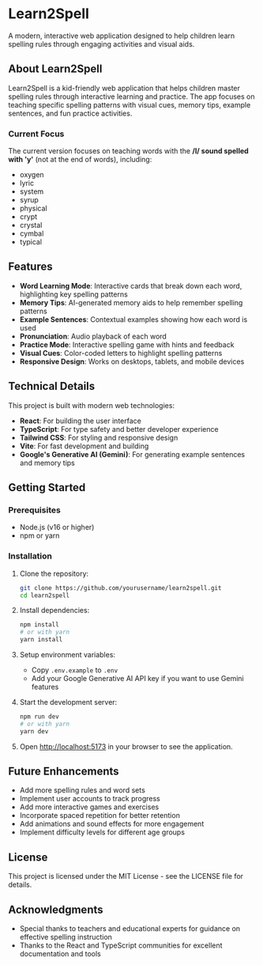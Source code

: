 # Learn2Spell

A modern, interactive web application designed to help children learn spelling rules through engaging activities and visual aids.

## About Learn2Spell

Learn2Spell is a kid-friendly web application that helps children master spelling rules through interactive learning and practice. The app focuses on teaching specific spelling patterns with visual cues, memory tips, example sentences, and fun practice activities.

### Current Focus

The current version focuses on teaching words with the **/I/ sound spelled with 'y'** (not at the end of words), including:

- oxygen
- lyric
- system
- syrup
- physical
- crypt
- crystal
- cymbal
- typical

## Features

- **Word Learning Mode**: Interactive cards that break down each word, highlighting key spelling patterns
- **Memory Tips**: AI-generated memory aids to help remember spelling patterns
- **Example Sentences**: Contextual examples showing how each word is used
- **Pronunciation**: Audio playback of each word
- **Practice Mode**: Interactive spelling game with hints and feedback
- **Visual Cues**: Color-coded letters to highlight spelling patterns
- **Responsive Design**: Works on desktops, tablets, and mobile devices

## Technical Details

This project is built with modern web technologies:

- **React**: For building the user interface
- **TypeScript**: For type safety and better developer experience
- **Tailwind CSS**: For styling and responsive design
- **Vite**: For fast development and building
- **Google's Generative AI (Gemini)**: For generating example sentences and memory tips

## Getting Started

### Prerequisites

- Node.js (v16 or higher)
- npm or yarn

### Installation

1. Clone the repository:
   ```bash
   git clone https://github.com/yourusername/learn2spell.git
   cd learn2spell
   ```

2. Install dependencies:
   ```bash
   npm install
   # or with yarn
   yarn install
   ```

3. Setup environment variables:
   - Copy `.env.example` to `.env`
   - Add your Google Generative AI API key if you want to use Gemini features

4. Start the development server:
   ```bash
   npm run dev
   # or with yarn
   yarn dev
   ```

5. Open [http://localhost:5173](http://localhost:5173) in your browser to see the application.

## Future Enhancements

- Add more spelling rules and word sets
- Implement user accounts to track progress
- Add more interactive games and exercises
- Incorporate spaced repetition for better retention
- Add animations and sound effects for more engagement
- Implement difficulty levels for different age groups

## License

This project is licensed under the MIT License - see the LICENSE file for details.

## Acknowledgments

- Special thanks to teachers and educational experts for guidance on effective spelling instruction
- Thanks to the React and TypeScript communities for excellent documentation and tools
